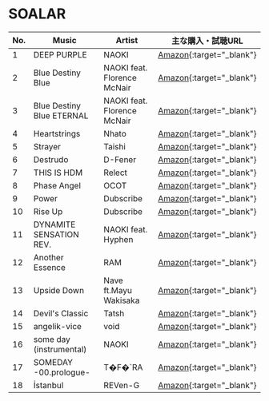 # SOALAR

| No. | Music                     | Artist                      | 主な購入・試聴URL                                 |
|-----|---------------------------|-----------------------------|--------------------------------------------------|
| 1   | DEEP PURPLE               | NAOKI                       | [Amazon](https://www.amazon.co.jp/dp/B01MU7Y8D3){:target="_blank"} |
| 2   | Blue Destiny Blue         | NAOKI feat. Florence McNair | [Amazon](https://www.amazon.co.jp/dp/B01MU7Y8D3){:target="_blank"} |
| 3   | Blue Destiny Blue ETERNAL | NAOKI feat. Florence McNair | [Amazon](https://www.amazon.co.jp/dp/B01MU7Y8D3){:target="_blank"} |
| 4   | Heartstrings              | Nhato                       | [Amazon](https://www.amazon.co.jp/dp/B01MU7Y8D3){:target="_blank"} |
| 5   | Strayer                   | Taishi                      | [Amazon](https://www.amazon.co.jp/dp/B01MU7Y8D3){:target="_blank"} |
| 6   | Destrudo                  | D-Fener                     | [Amazon](https://www.amazon.co.jp/dp/B01MU7Y8D3){:target="_blank"} |
| 7   | THIS IS HDM               | Relect                      | [Amazon](https://www.amazon.co.jp/dp/B01MU7Y8D3){:target="_blank"} |
| 8   | Phase Angel               | OCOT                        | [Amazon](https://www.amazon.co.jp/dp/B01MU7Y8D3){:target="_blank"} |
| 9   | Power                     | Dubscribe                   | [Amazon](https://www.amazon.co.jp/dp/B01MU7Y8D3){:target="_blank"} |
| 10  | Rise Up                   | Dubscribe                   | [Amazon](https://www.amazon.co.jp/dp/B01MU7Y8D3){:target="_blank"} |
| 11  | DYNAMITE SENSATION REV.   | NAOKI feat. Hyphen          | [Amazon](https://www.amazon.co.jp/dp/B01MU7Y8D3){:target="_blank"} |
| 12  | Another Essence           | RAM                         | [Amazon](https://www.amazon.co.jp/dp/B01MU7Y8D3){:target="_blank"} |
| 13  | Upside Down               | Nave ft.Mayu Wakisaka       | [Amazon](https://www.amazon.co.jp/dp/B01MU7Y8D3){:target="_blank"} |
| 14  | Devil's Classic           | Tatsh                       | [Amazon](https://www.amazon.co.jp/dp/B01MU7Y8D3){:target="_blank"} |
| 15  | angelik-vice              | void                        | [Amazon](https://www.amazon.co.jp/dp/B01MU7Y8D3){:target="_blank"} |
| 16  | some day (instrumental)   | NAOKI                       | [Amazon](https://www.amazon.co.jp/dp/B01MU7Y8D3){:target="_blank"} |
| 17  | SOMEDAY -00.prologue-     | T�F�`RA                     | [Amazon](https://www.amazon.co.jp/dp/B01MU7Y8D3){:target="_blank"} |
| 18  | İstanbul                  | REVen-G                     | [Amazon](https://www.amazon.co.jp/dp/B01MU7Y8D3){:target="_blank"} |

